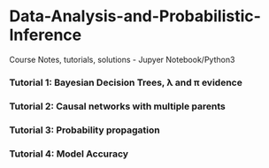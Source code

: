 # Data-Analysis-and-Probabilistic-Inference
Course Notes, tutorials, solutions - Jupyer Notebook/Python3

### Tutorial 1: Bayesian Decision Trees, λ and π evidence
### Tutorial 2: Causal networks with multiple parents
### Tutorial 3: Probability propagation
### Tutorial 4: Model Accuracy
